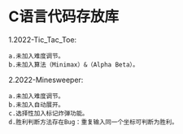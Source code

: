 # C语言代码存放库
1.2022-Tic_Tac_Toe:

    a.未加入难度调节。
    b.未加入算法（Minimax）&（Alpha Beta）。
    
2.2022-Minesweeper:

    a.未加入难度调节。
    b.未加入自动展开。
    c.选择性加入标记炸弹功能。
    d.胜利判断方法存在Bug：重复输入同一个坐标可判断为胜利。
